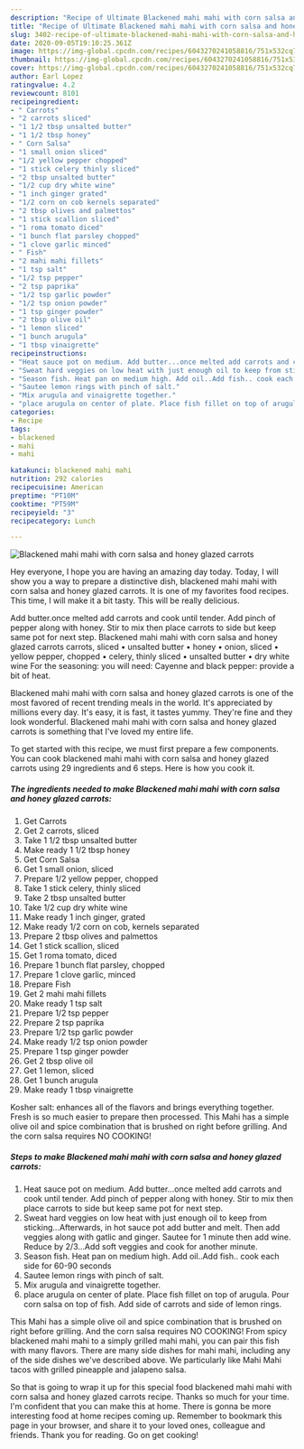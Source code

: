 ```yaml
---
description: "Recipe of Ultimate Blackened mahi mahi with corn salsa and honey glazed carrots"
title: "Recipe of Ultimate Blackened mahi mahi with corn salsa and honey glazed carrots"
slug: 3402-recipe-of-ultimate-blackened-mahi-mahi-with-corn-salsa-and-honey-glazed-carrots
date: 2020-09-05T19:10:25.361Z
image: https://img-global.cpcdn.com/recipes/6043270241058816/751x532cq70/blackened-mahi-mahi-with-corn-salsa-and-honey-glazed-carrots-recipe-main-photo.jpg
thumbnail: https://img-global.cpcdn.com/recipes/6043270241058816/751x532cq70/blackened-mahi-mahi-with-corn-salsa-and-honey-glazed-carrots-recipe-main-photo.jpg
cover: https://img-global.cpcdn.com/recipes/6043270241058816/751x532cq70/blackened-mahi-mahi-with-corn-salsa-and-honey-glazed-carrots-recipe-main-photo.jpg
author: Earl Lopez
ratingvalue: 4.2
reviewcount: 8101
recipeingredient:
- " Carrots"
- "2 carrots sliced"
- "1 1/2 tbsp unsalted butter"
- "1 1/2 tbsp honey"
- " Corn Salsa"
- "1 small onion sliced"
- "1/2 yellow pepper chopped"
- "1 stick celery thinly sliced"
- "2 tbsp unsalted butter"
- "1/2 cup dry white wine"
- "1 inch ginger grated"
- "1/2 corn on cob kernels separated"
- "2 tbsp olives and palmettos"
- "1 stick scallion sliced"
- "1 roma tomato diced"
- "1 bunch flat parsley chopped"
- "1 clove garlic minced"
- " Fish"
- "2 mahi mahi fillets"
- "1 tsp salt"
- "1/2 tsp pepper"
- "2 tsp paprika"
- "1/2 tsp garlic powder"
- "1/2 tsp onion powder"
- "1 tsp ginger powder"
- "2 tbsp olive oil"
- "1 lemon sliced"
- "1 bunch arugula"
- "1 tbsp vinaigrette"
recipeinstructions:
- "Heat sauce pot on medium. Add butter...once melted add carrots and cook until tender. Add pinch of pepper along with honey.  Stir to mix then place carrots to side but keep same pot for next step."
- "Sweat hard veggies on low heat with just enough oil to keep from sticking...Afterwards, in hot sauce pot add butter and melt. Then add veggies along with gatlic and ginger. Sautee for 1 minute then add wine. Reduce by 2/3...Add soft veggies and cook for another minute."
- "Season fish. Heat pan on medium high. Add oil..Add fish.. cook each side for 60-90 seconds"
- "Sautee lemon rings with pinch of salt."
- "Mix arugula and vinaigrette together."
- "place arugula on center of plate. Place fish fillet on top of arugula. Pour corn salsa on top of fish. Add side of carrots and side of lemon rings."
categories:
- Recipe
tags:
- blackened
- mahi
- mahi

katakunci: blackened mahi mahi 
nutrition: 292 calories
recipecuisine: American
preptime: "PT10M"
cooktime: "PT59M"
recipeyield: "3"
recipecategory: Lunch

---
```



![Blackened mahi mahi with corn salsa and honey glazed carrots](https://img-global.cpcdn.com/recipes/6043270241058816/751x532cq70/blackened-mahi-mahi-with-corn-salsa-and-honey-glazed-carrots-recipe-main-photo.jpg)

Hey everyone, I hope you are having an amazing day today. Today, I will show you a way to prepare a distinctive dish, blackened mahi mahi with corn salsa and honey glazed carrots. It is one of my favorites food recipes. This time, I will make it a bit tasty. This will be really delicious.

Add butter.once melted add carrots and cook until tender. Add pinch of pepper along with honey. Stir to mix then place carrots to side but keep same pot for next step. Blackened mahi mahi with corn salsa and honey glazed carrots carrots, sliced • unsalted butter • honey • onion, sliced • yellow pepper, chopped • celery, thinly sliced • unsalted butter • dry white wine For the seasoning: you will need: Cayenne and black pepper: provide a bit of heat.

Blackened mahi mahi with corn salsa and honey glazed carrots is one of the most favored of recent trending meals in the world. It's appreciated by millions every day. It's easy, it is fast, it tastes yummy. They're fine and they look wonderful. Blackened mahi mahi with corn salsa and honey glazed carrots is something that I've loved my entire life.


To get started with this recipe, we must first prepare a few components. You can cook blackened mahi mahi with corn salsa and honey glazed carrots using 29 ingredients and 6 steps. Here is how you cook it.

<!--inarticleads1-->

##### The ingredients needed to make Blackened mahi mahi with corn salsa and honey glazed carrots:

1. Get  Carrots
1. Get 2 carrots, sliced
1. Take 1 1/2 tbsp unsalted butter
1. Make ready 1 1/2 tbsp honey
1. Get  Corn Salsa
1. Get 1 small onion, sliced
1. Prepare 1/2 yellow pepper, chopped
1. Take 1 stick celery, thinly sliced
1. Take 2 tbsp unsalted butter
1. Take 1/2 cup dry white wine
1. Make ready 1 inch ginger, grated
1. Make ready 1/2 corn on cob, kernels separated
1. Prepare 2 tbsp olives and palmettos
1. Get 1 stick scallion, sliced
1. Get 1 roma tomato, diced
1. Prepare 1 bunch flat parsley, chopped
1. Prepare 1 clove garlic, minced
1. Prepare  Fish
1. Get 2 mahi mahi fillets
1. Make ready 1 tsp salt
1. Prepare 1/2 tsp pepper
1. Prepare 2 tsp paprika
1. Prepare 1/2 tsp garlic powder
1. Make ready 1/2 tsp onion powder
1. Prepare 1 tsp ginger powder
1. Get 2 tbsp olive oil
1. Get 1 lemon, sliced
1. Get 1 bunch arugula
1. Make ready 1 tbsp vinaigrette


Kosher salt: enhances all of the flavors and brings everything together. Fresh is so much easier to prepare then processed. This Mahi has a simple olive oil and spice combination that is brushed on right before grilling. And the corn salsa requires NO COOKING! 

<!--inarticleads2-->

##### Steps to make Blackened mahi mahi with corn salsa and honey glazed carrots:

1. Heat sauce pot on medium. Add butter...once melted add carrots and cook until tender. Add pinch of pepper along with honey.  Stir to mix then place carrots to side but keep same pot for next step.
1. Sweat hard veggies on low heat with just enough oil to keep from sticking...Afterwards, in hot sauce pot add butter and melt. Then add veggies along with gatlic and ginger. Sautee for 1 minute then add wine. Reduce by 2/3...Add soft veggies and cook for another minute.
1. Season fish. Heat pan on medium high. Add oil..Add fish.. cook each side for 60-90 seconds
1. Sautee lemon rings with pinch of salt.
1. Mix arugula and vinaigrette together.
1. place arugula on center of plate. Place fish fillet on top of arugula. Pour corn salsa on top of fish. Add side of carrots and side of lemon rings.


This Mahi has a simple olive oil and spice combination that is brushed on right before grilling. And the corn salsa requires NO COOKING! From spicy blackened mahi mahi to a simply grilled mahi mahi, you can pair this fish with many flavors. There are many side dishes for mahi mahi, including any of the side dishes we&#39;ve described above. We particularly like Mahi Mahi tacos with grilled pineapple and jalapeno salsa. 

So that is going to wrap it up for this special food blackened mahi mahi with corn salsa and honey glazed carrots recipe. Thanks so much for your time. I'm confident that you can make this at home. There is gonna be more interesting food at home recipes coming up. Remember to bookmark this page in your browser, and share it to your loved ones, colleague and friends. Thank you for reading. Go on get cooking!
